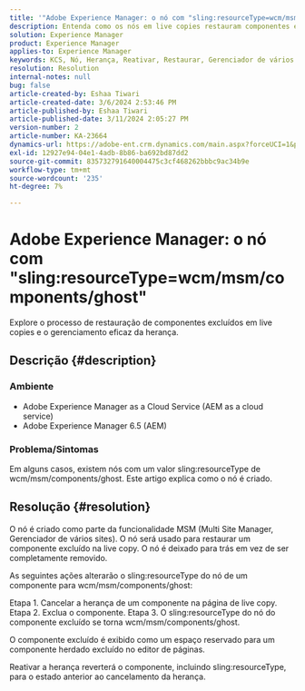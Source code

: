 ```yaml
---
title: '"Adobe Experience Manager: o nó com "sling:resourceType=wcm/msm/components/ghost""'
description: Entenda como os nós em live copies restauram componentes excluídos e gerenciam a herança no editor de páginas.
solution: Experience Manager
product: Experience Manager
applies-to: Experience Manager
keywords: KCS, Nó, Herança, Reativar, Restaurar, Gerenciador de vários lados, Live Copy, Componentes, Espaço reservado
resolution: Resolution
internal-notes: null
bug: false
article-created-by: Eshaa Tiwari
article-created-date: 3/6/2024 2:53:46 PM
article-published-by: Eshaa Tiwari
article-published-date: 3/11/2024 2:05:27 PM
version-number: 2
article-number: KA-23664
dynamics-url: https://adobe-ent.crm.dynamics.com/main.aspx?forceUCI=1&pagetype=entityrecord&etn=knowledgearticle&id=5deea651-c9db-ee11-904d-6045bd006b4b
exl-id: 12927e94-04e1-4adb-8b86-ba692bd87dd2
source-git-commit: 835732791640004475c3cf468262bbbc9ac34b9e
workflow-type: tm+mt
source-wordcount: '235'
ht-degree: 7%

---
```


# Adobe Experience Manager: o nó com &quot;sling:resourceType=wcm/msm/components/ghost&quot;


Explore o processo de restauração de componentes excluídos em live copies e o gerenciamento eficaz da herança.

## Descrição {#description}


### Ambiente

- Adobe Experience Manager as a Cloud Service (AEM as a cloud service)
- Adobe Experience Manager 6.5 (AEM)


### Problema/Sintomas

Em alguns casos, existem nós com um valor sling:resourceType de wcm/msm/components/ghost. Este artigo explica como o nó é criado.


## Resolução {#resolution}


O nó é criado como parte da funcionalidade MSM (Multi Site Manager, Gerenciador de vários sites). O nó será usado para restaurar um componente excluído na live copy. O nó é deixado para trás em vez de ser completamente removido.

As seguintes ações alterarão o sling:resourceType do nó de um componente para wcm/msm/components/ghost:

Etapa 1. Cancelar a herança de um componente na página de live copy.
Etapa 2. Exclua o componente.
Etapa 3. O sling:resourceType do nó do componente excluído se torna wcm/msm/components/ghost.

O componente excluído é exibido como um espaço reservado para um componente herdado excluído no editor de páginas.

Reativar a herança reverterá o componente, incluindo sling:resourceType, para o estado anterior ao cancelamento da herança.

